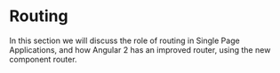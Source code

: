 # Routing

In this section we will discuss the role of routing in Single Page Applications, and how Angular 2 has an improved router, using the new component router.
